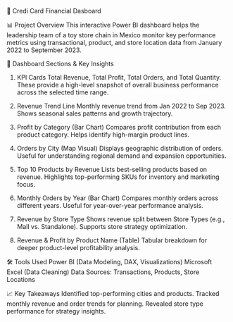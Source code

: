 🧸 Credi Card Financial Dasboard

📊 Project Overview
This interactive Power BI dashboard helps the leadership team of a toy store chain in Mexico monitor key performance metrics using transactional, product, and store location data from January 2022 to September 2023.

📌 Dashboard Sections & Key Insights
1. KPI Cards
Total Revenue, Total Profit, Total Orders, and Total Quantity.
These provide a high-level snapshot of overall business performance across the selected time range.

2. Revenue Trend Line
Monthly revenue trend from Jan 2022 to Sep 2023.
Shows seasonal sales patterns and growth trajectory.

3. Profit by Category (Bar Chart)
Compares profit contribution from each product category.
Helps identify high-margin product lines.

4. Orders by City (Map Visual)
Displays geographic distribution of orders.
Useful for understanding regional demand and expansion opportunities.

5. Top 10 Products by Revenue
Lists best-selling products based on revenue.
Highlights top-performing SKUs for inventory and marketing focus.

6. Monthly Orders by Year (Bar Chart)
Compares monthly orders across different years.
Useful for year-over-year performance analysis.

7. Revenue by Store Type
Shows revenue split between Store Types (e.g., Mall vs. Standalone).
Supports store strategy optimization.

8. Revenue & Profit by Product Name (Table)
Tabular breakdown for deeper product-level profitability analysis.

🛠️ Tools Used
Power BI (Data Modeling, DAX, Visualizations)
Microsoft Excel (Data Cleaning)
Data Sources: Transactions, Products, Store Locations

📈 Key Takeaways
Identified top-performing cities and products.
Tracked monthly revenue and order trends for planning.
Revealed store type performance for strategy insights.
